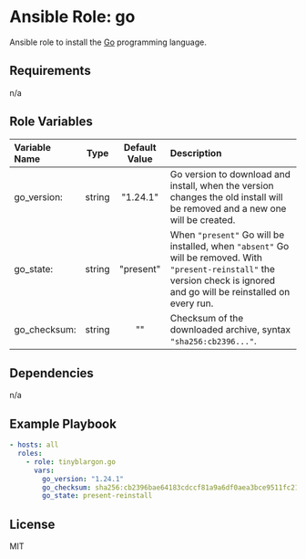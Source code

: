 # Ansible Role: go

Ansible role to install the [Go](https://golang.org) programming language.

## Requirements

n/a

## Role Variables

| Variable Name| Type  | Default Value| Description|
| :------------|:-----:| :-----------:| :----------|
| go_version:  | string| "1.24.1"     | Go version to download and install, when the version changes the old install will be removed and a new one will be created.|
| go_state:    | string| "present"    | When `"present"` Go will be installed, when `"absent"` Go will be removed. With `"present-reinstall"` the version check is ignored and go will be reinstalled on every run.|
| go_checksum: | string| ""           | Checksum of the downloaded archive, syntax `"sha256:cb2396..."`.|

## Dependencies

n/a

## Example Playbook

```yaml
- hosts: all
  roles:
    - role: tinyblargon.go
      vars:
        go_version: "1.24.1"
        go_checksum: sha256:cb2396bae64183cdccf81a9a6df0aea3bce9511fc21469fb89a0c00470088073
        go_state: present-reinstall
```

## License

MIT
